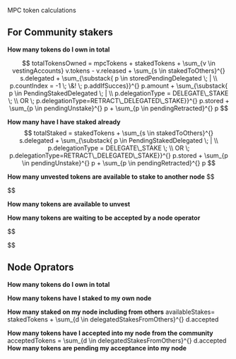 MPC token calculations

## For Community stakers

**How many tokens do I own in total**

$$
totalTokensOwned = mpcTokens + stakedTokens + \sum_{v \in vestingAccounts} v.tokens - v.released + \sum_{s \in stakedToOthers}^{} s.delegated + \sum_{\substack{ p \in storedPendingDelegated \; | \\ p.countIndex = -1   \; \&! \; p.addIfSucces}}^{} p.amount + \sum_{\substack{ p \in PendingStakedDelegated \; |  \\ p.delegationType = DELEGATE\_STAKE \; \\  OR \; p.delegationType=RETRACT\_DELEGATED\_STAKE}}^{} p.stored + \sum_{p \in pendingUnstake}^{} p + \sum_{p \in pendingRetracted}^{} p
$$

**How many have I have staked already**
$$
totalStaked = stakedTokens + \sum_{s \in stakedToOthers}^{} s.delegated + \sum_{\substack{ p \in PendingStakedDelegated \; | \\ p.delegationType = DELEGATE\_STAKE \; \\  OR \; p.delegationType=RETRACT\_DELEGATED\_STAKE}}^{} p.stored + \sum_{p \in pendingUnstake}^{} p + \sum_{p \in pendingRetracted}^{} p
$$

**How many unvested tokens are available to stake to another node**
$$

$$

**How many tokens are available to unvest**

**How many tokens are waiting to be accepted by a node operator**

$$

$$

## Node Oprators

**How many tokens do I own in total**


**How many tokens have I staked to my own node**

**How many staked on my node including from others**
availableStakes= stakedTokens + \sum_{d \in delegatedStakesFromOthers}^{} d.accepted

**How many tokens have I accepted into my node from the community**
acceptedTokens = \sum_{d \in delegatedStakesFromOthers}^{} d.accepted
**How many tokens are pending my acceptance into my node**


